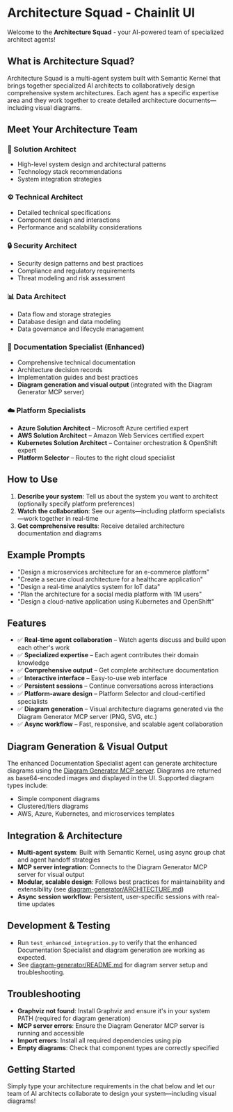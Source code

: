 # Architecture Squad - Chainlit UI

Welcome to the **Architecture Squad** - your AI-powered team of specialized architect agents!

## What is Architecture Squad?

Architecture Squad is a multi-agent system built with Semantic Kernel that brings together specialized AI architects to collaboratively design comprehensive system architectures. Each agent has a specific expertise area and they work together to create detailed architecture documents—including visual diagrams.

## Meet Your Architecture Team

### 🎯 **Solution Architect**
- High-level system design and architectural patterns
- Technology stack recommendations
- System integration strategies

### ⚙️ **Technical Architect** 
- Detailed technical specifications
- Component design and interactions
- Performance and scalability considerations

### 🔒 **Security Architect**
- Security design patterns and best practices
- Compliance and regulatory requirements
- Threat modeling and risk assessment

### 📊 **Data Architect**
- Data flow and storage strategies
- Database design and data modeling
- Data governance and lifecycle management

### 📝 **Documentation Specialist (Enhanced)**
- Comprehensive technical documentation
- Architecture decision records
- Implementation guides and best practices
- **Diagram generation and visual output** (integrated with the Diagram Generator MCP server)

### ☁️ **Platform Specialists**
- **Azure Solution Architect** – Microsoft Azure certified expert
- **AWS Solution Architect** – Amazon Web Services certified expert
- **Kubernetes Solution Architect** – Container orchestration & OpenShift expert
- **Platform Selector** – Routes to the right cloud specialist

## How to Use

1. **Describe your system**: Tell us about the system you want to architect (optionally specify platform preferences)
2. **Watch the collaboration**: See our agents—including platform specialists—work together in real-time
3. **Get comprehensive results**: Receive detailed architecture documentation and diagrams

## Example Prompts

- "Design a microservices architecture for an e-commerce platform"
- "Create a secure cloud architecture for a healthcare application"
- "Design a real-time analytics system for IoT data"
- "Plan the architecture for a social media platform with 1M users"
- "Design a cloud-native application using Kubernetes and OpenShift"

## Features

- ✅ **Real-time agent collaboration** – Watch agents discuss and build upon each other's work
- ✅ **Specialized expertise** – Each agent contributes their domain knowledge
- ✅ **Comprehensive output** – Get complete architecture documentation
- ✅ **Interactive interface** – Easy-to-use web interface
- ✅ **Persistent sessions** – Continue conversations across interactions
- ✅ **Platform-aware design** – Platform Selector and cloud-certified specialists
- ✅ **Diagram generation** – Visual architecture diagrams generated via the Diagram Generator MCP server (PNG, SVG, etc.)
- ✅ **Async workflow** – Fast, responsive, and scalable agent collaboration

## Diagram Generation & Visual Output

The enhanced Documentation Specialist agent can generate architecture diagrams using the [Diagram Generator MCP server](../mcp-servers/diagram-generator/README.md). Diagrams are returned as base64-encoded images and displayed in the UI. Supported diagram types include:
- Simple component diagrams
- Clustered/tiers diagrams
- AWS, Azure, Kubernetes, and microservices templates

## Integration & Architecture

- **Multi-agent system**: Built with Semantic Kernel, using async group chat and agent handoff strategies
- **MCP server integration**: Connects to the Diagram Generator MCP server for visual output
- **Modular, scalable design**: Follows best practices for maintainability and extensibility (see [diagram-generator/ARCHITECTURE.md](../mcp-servers/diagram-generator/ARCHITECTURE.md))
- **Async session workflow**: Persistent, user-specific sessions with real-time updates

## Development & Testing

- Run `test_enhanced_integration.py` to verify that the enhanced Documentation Specialist and diagram generation are working as expected.
- See [diagram-generator/README.md](../mcp-servers/diagram-generator/README.md) for diagram server setup and troubleshooting.

## Troubleshooting

- **Graphviz not found**: Install Graphviz and ensure it's in your system PATH (required for diagram generation)
- **MCP server errors**: Ensure the Diagram Generator MCP server is running and accessible
- **Import errors**: Install all required dependencies using pip
- **Empty diagrams**: Check that component types are correctly specified

## Getting Started

Simply type your architecture requirements in the chat below and let our team of AI architects collaborate to design your system—including visual diagrams!

